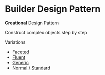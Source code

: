 # Builder Design Pattern

**Creational** Design Pattern

Construct complex objects step by step

Variations
- [Faceted](./faceted/readme.md)
- [Fluent](./fluent/readme.md)
- [Generic](./generic/readme.md)
- [Normal / Standard](./normal/readme.md)